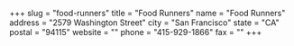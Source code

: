 +++
slug = "food-runners"
title = "Food Runners"
name = "Food Runners"
address = "2579 Washington Street"
city = "San Francisco"
state = "CA"
postal = "94115"
website = ""
phone = "415-929-1866"
fax = ""
+++
